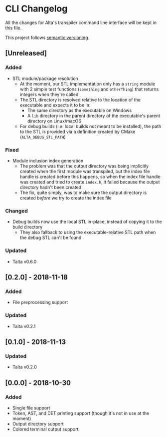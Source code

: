 # CLI Changelog
All the changes for Alta's transpiler command line interface will be kept in this file.

This project follows [semantic versioning](https://semver.org).

## [Unreleased]
### Added
  * STL module/package resolution
    * At the moment, our STL implementation only has a `string` module with 2 simple test functions (`something` and `otherThing`) that returns integers when they're called
    * The STL directory is resolved relative to the location of the executable and expects it to be in:
      * The same directory as the executable on Windows
      * A `lib` directory in the parent directory of the executable's parent directory on Linux/macOS
    * For debug builds (i.e. local builds not meant to be installed), the path to the STL is provided via a definition created by CMake (`ALTA_DEBUG_STL_PATH`)
### Fixed
  * Module inclusion index generation
    * The problem was that the output directory was being implicitly created when the first module was transpiled, but the index file handle is created before this happens, so when the index file handle was created and tried to create `index.h`, it failed because the output directory hadn't been created
    * The fix, quite simply, was to make sure the output directory is created *before* we try to create the index file
### Changed
  * Debug builds now use the local STL in-place, instead of copying it to the build directory
    * They also fallback to using the executable-relative STL path when the debug STL can't be found
### Updated
  * Talta v0.6.0

## [0.2.0] - 2018-11-18
### Added
  * File preprocessing support
### Updated
  * Talta v0.2.1

## [0.1.0] - 2018-11-13
### Updated
  * Talta v0.2.0

## [0.0.0] - 2018-10-30
### Added
  * Single file support
  * Token, AST, and DET printing support (though it's not in use at the moment)
  * Output directory support
  * Colored terminal output support
